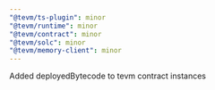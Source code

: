 ```yaml
---
"@tevm/ts-plugin": minor
"@tevm/runtime": minor
"@tevm/contract": minor
"@tevm/solc": minor
"@tevm/memory-client": minor
---
```


Added deployedBytecode to tevm contract instances
